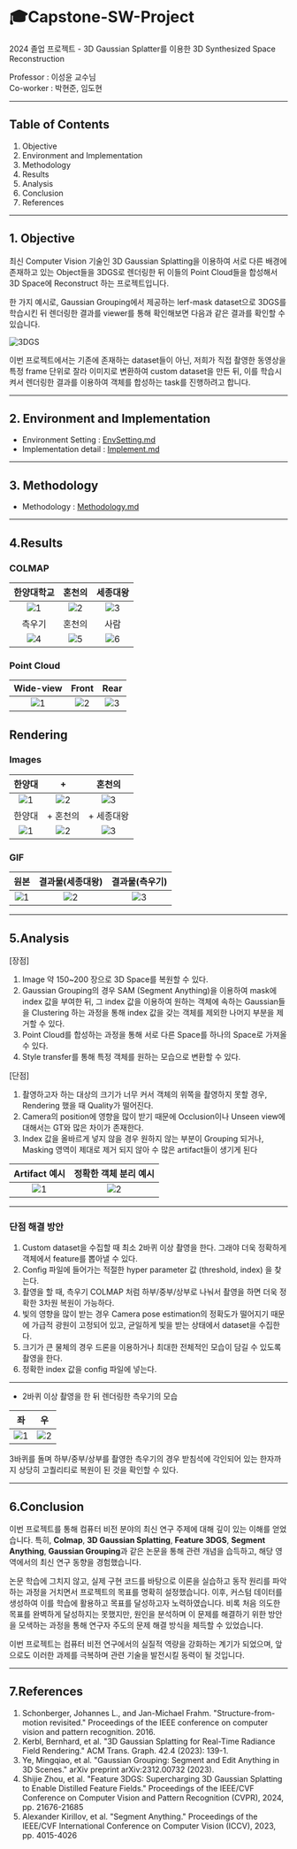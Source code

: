 # 🎓Capstone-SW-Project
2024 졸업 프로젝트 - 3D Gaussian Splatter를 이용한 3D Synthesized Space Reconstruction

Professor : 이성윤 교수님\
Co-worker : 박현준, 임도현

---

## Table of Contents
1. Objective 
2. Environment and Implementation
3. Methodology
4. Results
5. Analysis
6. Conclusion
7. References

---

## 1. Objective
최신 Computer Vision 기술인 3D Gaussian Splatting을 이용하여 서로 다른 배경에 존재하고 있는 Object들을 3DGS로 렌더링한 뒤 이들의 Point Cloud들을 합성해서 3D Space에 Reconstruct 하는 프로젝트입니다.

한 가지 예시로, Gaussian Grouping에서 제공하는 lerf-mask dataset으로 3DGS를 학습시킨 뒤 렌더링한 결과를 viewer를 통해 확인해보면 다음과 같은 결과를 확인할 수 있습니다.

![3DGS](https://github.com/Capstone-SW-Project/3D-Gaussian/blob/main/img/rendering/3DGS.gif)

이번 프로젝트에서는 기존에 존재하는 dataset들이 아닌, 저희가 직접 촬영한 동영상을 특정 frame 단위로 잘라 이미지로 변환하여 custom dataset을 만든 뒤, 이를 학습시켜서 렌더링한 결과를 이용하여 객체를 합성하는 task를 진행하려고 합니다.

---

## 2. Environment and Implementation
- Environment Setting : [EnvSetting.md](https://github.com/Capstone-SW-Project/3D-Gaussian/blob/main/docs/Env_Setting.md)
- Implementation detail : [Implement.md](https://github.com/Capstone-SW-Project/3D-Gaussian/blob/main/docs/Implement.md)

---

## 3. Methodology
- Methodology : [Methodology.md](https://github.com/Capstone-SW-Project/3D-Gaussian/blob/main/docs/Methodology.md)

---


## 4.Results

### COLMAP

|한양대학교|혼천의|세종대왕|
|:--:|:--:|:--:|
|![1](https://github.com/Capstone-SW-Project/3D-Gaussian/blob/main/img/result/COLMAP/hyu.jpg)|![2](https://github.com/Capstone-SW-Project/3D-Gaussian/blob/main/img/result/COLMAP/clk.jpg)|![3](https://github.com/Capstone-SW-Project/3D-Gaussian/blob/main/img/result/COLMAP/king.jpg)|
|측우기|혼천의|사람|
|![4](https://github.com/Capstone-SW-Project/3D-Gaussian/blob/main/img/result/COLMAP/rain.jpg)|![5](https://github.com/Capstone-SW-Project/3D-Gaussian/blob/main/img/result/COLMAP/hon.jpg)|![6](https://github.com/Capstone-SW-Project/3D-Gaussian/blob/main/img/result/COLMAP/dororo.jpg)|


### Point Cloud

|Wide-view|Front|Rear|
|:--:|:--:|:--:|
|![1](https://github.com/Capstone-SW-Project/3D-Gaussian/blob/main/img/result/pointcloud1.jpg)|![2](https://github.com/Capstone-SW-Project/3D-Gaussian/blob/main/img/result/pointcloud2.jpg)|![3](https://github.com/Capstone-SW-Project/3D-Gaussian/blob/main/img/result/pointcloud3.jpg)|

## Rendering

### Images

|한양대|+|혼천의|
|:--:|:--:|:--:|
|![1](https://github.com/Capstone-SW-Project/3D-Gaussian/blob/main/img/result/clock1.jpg)|![2](https://github.com/Capstone-SW-Project/3D-Gaussian/blob/main/img/result/clock2.jpg)|![3](https://github.com/Capstone-SW-Project/3D-Gaussian/blob/main/img/result/clock4.jpg)|
|한양대|+ 혼천의|+ 세종대왕|
|![1](https://github.com/Capstone-SW-Project/3D-Gaussian/blob/main/img/result/result1.jpg)|![2](https://github.com/Capstone-SW-Project/3D-Gaussian/blob/main/img/result/result2.jpg)|![3](https://github.com/Capstone-SW-Project/3D-Gaussian/blob/main/img/result/result3.jpg)|

### GIF

|원본|결과물(세종대왕)|결과물(측우기)|
|:--:|:--:|:--:|
|![1](https://github.com/Capstone-SW-Project/3D-Gaussian/blob/main/img/rendering/concat.gif)|![2](https://github.com/Capstone-SW-Project/3D-Gaussian/blob/main/img/rendering/synth_result.gif)|![3](https://github.com/Capstone-SW-Project/3D-Gaussian/blob/main/img/rendering/hyuhonrain.gif)|

---

## 5.Analysis

<Gaussian Grouping>

[장점]
1. Image 약 150~200 장으로 3D Space를 복원할 수 있다.
2. Gaussian Grouping의 경우 SAM (Segment Anything)을 이용하여 mask에 index 값을 부여한 뒤, 그 index 값을 이용하여 원하는 객체에 속하는 Gaussian들을 Clustering 하는 과정을 통해 index 값을 갖는 객체를 제외한 나머지 부분을 제거할 수 있다.
3. Point Cloud를 합성하는 과정을 통해 서로 다른 Space를 하나의 Space로 가져올 수 있다.
4. Style transfer를 통해 특정 객체를 원하는 모습으로 변환할 수 있다.

[단점]
1. 촬영하고자 하는 대상의 크기가 너무 커서 객체의 위쪽을 촬영하지 못할 경우, Rendering 했을 때 Quality가 떨어진다.
2. Camera의 position에 영향을 많이 받기 때문에 Occlusion이나 Unseen view에 대해서는 GT와 많은 차이가 존재한다.
3. Index 값을 올바르게 넣지 않을 경우 원하지 않는 부분이 Grouping 되거나, Masking 영역이 제대로 제거 되지 않아 수 많은 artifact들이 생기게 된다

|Artifact 예시|정확한 객체 분리 예시|
|:--:|:--:|
|![1](https://github.com/Capstone-SW-Project/3D-Gaussian/blob/main/img/result/same_index.jpg)|![2](https://github.com/Capstone-SW-Project/3D-Gaussian/blob/main/img/rendering/remove_bg.png)|

---

### 단점 해결 방안
1. Custom dataset을 수집할 때 최소 2바퀴 이상 촬영을 한다. 그래야 더욱 정확하게 객체에서 feature를 뽑아낼 수 있다.
2. Config 파일에 들어가는 적절한 hyper parameter 값 (threshold, index) 을 찾는다.
3. 촬영을 할 때, 측우기 COLMAP 처럼 하부/중부/상부로 나눠서 촬영을 하면 더욱 정확한 3차원 복원이 가능하다.
4. 빛의 영향을 많이 받는 경우 Camera pose estimation의 정확도가 떨어지기 때문에 가급적 광원이 고정되어 있고, 균일하게 빛을 받는 상태에서 dataset을 수집한다.
5. 크기가 큰 물체의 경우 드론을 이용하거나 최대한 전체적인 모습이 담길 수 있도록 촬영을 한다.
6. 정확한 index 값을 config 파일에 넣는다.

---

* 2바퀴 이상 촬영을 한 뒤 렌더링한 측우기의 모습

|좌|우|
|:--:|:--:|
|![1](https://github.com/Capstone-SW-Project/3D-Gaussian/blob/main/img/result/result5.jpg)|![2](https://github.com/Capstone-SW-Project/3D-Gaussian/blob/main/img/result/result4.jpg)|

3바퀴를 돌며 하부/중부/상부를 촬영한 측우기의 경우 받침석에 각인되어 있는 한자까지 상당히 고퀄리티로 복원이 된 것을 확인할 수 있다.

---

## 6.Conclusion

이번 프로젝트를 통해 컴퓨터 비전 분야의 최신 연구 주제에 대해 깊이 있는 이해를 얻었습니다. 특히, **Colmap**, **3D Gaussian Splatting**, **Feature 3DGS**, **Segment Anything**, **Gaussian Grouping**과 같은 논문을 통해 관련 개념을 습득하고, 해당 영역에서의 최신 연구 동향을 경험했습니다.

논문 학습에 그치지 않고, 실제 구현 코드를 바탕으로 이론을 실습하고 동작 원리를 파악하는 과정을 거치면서 프로젝트의 목표를 명확히 설정했습니다. 이후, 커스텀 데이터를 생성하여 이를 학습에 활용하고 목표를 달성하고자 노력하였습니다. 비록 처음 의도한 목표를 완벽하게 달성하지는 못했지만, 원인을 분석하며 이 문제를 해결하기 위한 방안을 모색하는 과정을 통해 연구자 주도의 문제 해결 방식을 체득할 수 있었습니다.

이번 프로젝트는 컴퓨터 비전 연구에서의 실질적 역량을 강화하는 계기가 되었으며, 앞으로도 이러한 과제를 극복하며 관련 기술을 발전시킬 동력이 될 것입니다.

---

## 7.References
1. Schonberger, Johannes L., and Jan-Michael Frahm. "Structure-from-motion revisited." Proceedings of the IEEE conference on computer vision and pattern recognition. 2016.
2. Kerbl, Bernhard, et al. "3D Gaussian Splatting for Real-Time Radiance Field Rendering." ACM Trans. Graph. 42.4 (2023): 139-1.
3. Ye, Mingqiao, et al. "Gaussian Grouping: Segment and Edit Anything in 3D Scenes." arXiv preprint arXiv:2312.00732 (2023).
4. Shijie Zhou, et al. "Feature 3DGS: Supercharging 3D Gaussian Splatting to Enable Distilled Feature Fields." Proceedings of the IEEE/CVF Conference on Computer Vision and Pattern Recognition (CVPR), 2024, pp. 21676-21685
5. Alexander Kirillov, et al. "Segment Anything." Proceedings of the IEEE/CVF International Conference on Computer Vision (ICCV), 2023, pp. 4015-4026
